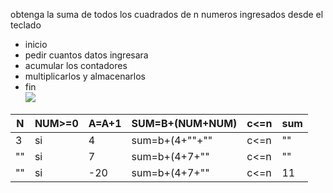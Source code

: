 obtenga la suma de todos los cuadrados de n numeros ingresados desde el teclado  
* inicio
* pedir cuantos datos ingresara
* acumular los contadores
* multiplicarlos y almacenarlos
* fin  
![](file:///D:/YED/DFP%20ACT10.jpg)  

<table>
<thead>
	<tr>
		<th>N</th>
		<th>NUM>=0</th>
		<th>A=A+1</th>
		<th>SUM=B+(NUM+NUM)</th>
		<th>c<=n</th>
		<th>sum</th>
	</tr>
</thead>
<tbody>
	<tr>
		<td>3</td>
		<td>si</td>
		<td>4</td>
		<td>sum=b+(4+""+""</td>
		<td>c<=n</td>
		<td>""</td>
	</tr>
	    <td>""</td>
		<td>si</td>
		<td>7</td>
		<td>sum=b+(4+7+""</td>
		<td>c<=n</td>
		<td>""</td>
	</tr>
	    <td>""</td>
		<td>si</td>
		<td>-20</td>
		<td>sum=b+(4+7+""</td>
		<td>c<=n</td>
		<td>11</td>
	</tr>
</tbody>
</table>


